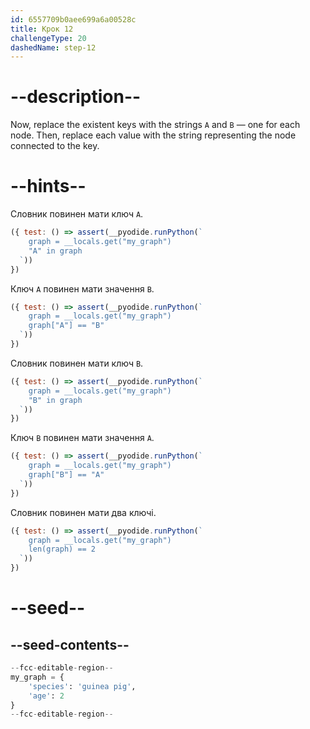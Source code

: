 ```yaml
---
id: 6557709b0aee699a6a00528c
title: Крок 12
challengeType: 20
dashedName: step-12
---
```


# --description--

Now, replace the existent keys with the strings `A` and `B` — one for each node. Then, replace each value with the string representing the node connected to the key.

# --hints--

Словник повинен мати ключ `A`.

```js
({ test: () => assert(__pyodide.runPython(`
    graph = __locals.get("my_graph")
    "A" in graph
  `))
})
```

Ключ `A` повинен мати значення `B`.

```js
({ test: () => assert(__pyodide.runPython(`
    graph = __locals.get("my_graph")
    graph["A"] == "B"
  `))
})
```

Словник повинен мати ключ `B`.

```js
({ test: () => assert(__pyodide.runPython(`
    graph = __locals.get("my_graph")
    "B" in graph
  `))
})
```

Ключ `B` повинен мати значення `A`.

```js
({ test: () => assert(__pyodide.runPython(`
    graph = __locals.get("my_graph")
    graph["B"] == "A"
  `))
})
```

Словник повинен мати два ключі.

```js
({ test: () => assert(__pyodide.runPython(`
    graph = __locals.get("my_graph")
    len(graph) == 2
  `))
})
```

# --seed--

## --seed-contents--

```py
--fcc-editable-region--
my_graph = {
    'species': 'guinea pig',
    'age': 2
}
--fcc-editable-region--
```
